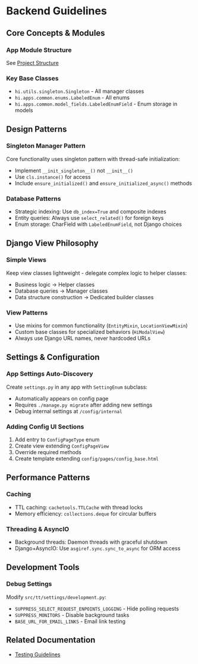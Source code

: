 # Backend Guidelines

## Core Concepts & Modules

### App Module Structure
See [Project Structure](../shared/project-structure.md)

### Key Base Classes
- `hi.utils.singleton.Singleton` - All manager classes
- `hi.apps.common.enums.LabeledEnum` - All enums
- `hi.apps.common.model_fields.LabeledEnumField` - Enum storage in models

## Design Patterns

### Singleton Manager Pattern
Core functionality uses singleton pattern with thread-safe initialization:
- Implement `__init_singleton__()` not `__init__()`
- Use `cls.instance()` for access
- Include `ensure_initialized()` and `ensure_initialized_async()` methods

### Database Patterns
- Strategic indexing: Use `db_index=True` and composite indexes
- Entity queries: Always use `select_related()` for foreign keys
- Enum storage: CharField with `LabeledEnumField`, not Django choices

## Django View Philosophy

### Simple Views
Keep view classes lightweight - delegate complex logic to helper classes:
- Business logic -> Helper classes
- Database queries -> Manager classes
- Data structure construction -> Dedicated builder classes

### View Patterns
- Use mixins for common functionality (`EntityMixin`, `LocationViewMixin`)
- Custom base classes for specialized behaviors (`HiModalView`)
- Always use Django URL names, never hardcoded URLs

## Settings & Configuration

### App Settings Auto-Discovery
Create `settings.py` in any app with `SettingEnum` subclass:
- Automatically appears on config page
- Requires `./manage.py migrate` after adding new settings
- Debug internal settings at `/config/internal`

### Adding Config UI Sections
1. Add entry to `ConfigPageType` enum
2. Create view extending `ConfigPageView`
3. Override required methods
4. Create template extending `config/pages/config_base.html`

## Performance Patterns

### Caching
- TTL caching: `cachetools.TTLCache` with thread locks
- Memory efficiency: `collections.deque` for circular buffers

### Threading & AsyncIO
- Background threads: Daemon threads with graceful shutdown
- Django+AsyncIO: Use `asgiref.sync.sync_to_async` for ORM access

## Development Tools

### Debug Settings
Modify `src/tt/settings/development.py`:
- `SUPPRESS_SELECT_REQUEST_ENPOINTS_LOGGING` - Hide polling requests
- `SUPPRESS_MONITORS` - Disable background tasks
- `BASE_URL_FOR_EMAIL_LINKS` - Email link testing

## Related Documentation
- [Testing Guidelines](../testing/testing-guidelines.md)
